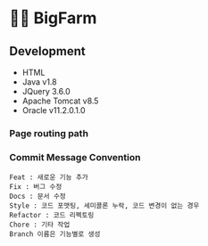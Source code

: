 # 👨‍🌾 BigFarm 
## Development   
* HTML
* Java v1.8
* JQuery 3.6.0   
* Apache Tomcat v8.5
* Oracle v11.2.0.1.0

### Page routing path   
### Commit Message Convention   

```
Feat : 새로운 기능 추가
Fix : 버그 수정
Docs : 문서 수정
Style : 코드 포맷팅, 세미콜론 누락, 코드 변경이 없는 경우
Refactor : 코드 리펙토링
Chore : 기타 작업
Branch 이름은 기능별로 생성
```
